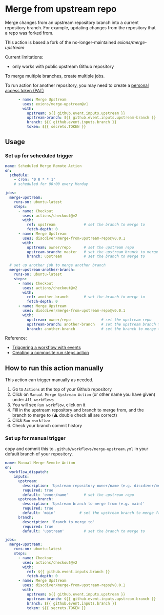 # Merge from upstream repo
Merge changes from an upstream repository branch into a current repository branch. For example, updating changes from the repository that a repo was forked from.

This action is based a fork of the no-longer-maintained *exions/merge-upstream*

Current limitations:
- only works with public upstream Github repository

To merge multiple branches, create multiple jobs.

To run action for another repository, you may need to create a [personal access token (PAT)](https://docs.github.com/en/github/authenticating-to-github/creating-a-personal-access-token)
```yaml
      - name: Merge Upstream
        uses: exions/merge-upstream@v1
        with:
          upstream: ${{ github.event.inputs.upstream }}
          upstream-branch: ${{ github.event.inputs.upstream-branch }}
          branch: ${{ github.event.inputs.branch }}
          token: ${{ secrets.TOKEN }}
```

## Usage

### Set up for scheduled trigger

```yaml
name: Scheduled Merge Remote Action
on: 
  schedule:
    - cron: '0 0 * * 1'
    # scheduled for 00:00 every Monday

jobs:
  merge-upstream:
    runs-on: ubuntu-latest
    steps: 
      - name: Checkout
        uses: actions/checkout@v2
        with:
          ref: upstream             # set the branch to merge to
          fetch-depth: 0 
      - name: Merge Upstream
        uses: discdiver/merge-from-upstream-repo@v0.0.1
        with:
          upstream: owner/repo      # set the upstream repo
          upstream-branch: master   # set the upstream branch to merge from
          branch: upstream          # set the branch to merge to

  # set up another job to merge another branch
  merge-upstream-another-branch:
    runs-on: ubuntu-latest
    steps: 
      - name: Checkout
        uses: actions/checkout@v2
        with:
          ref: another-branch       # set the branch to merge to
          fetch-depth: 0 
      - name: Merge Upstream
        uses: discdiver/merge-from-upstream-repo@v0.0.1
        with:
          upstream: owner/repo              # set the upstream repo
          upstream-branch: another-branch   # set the upstream branch to merge from
          branch: another-branch            # set the branch to merge to

```



Reference: 
- [Triggering a workflow with events](https://docs.github.com/en/actions/configuring-and-managing-workflows/configuring-a-workflow#triggering-a-workflow-with-events)
- [Creating a composite run steps action](https://docs.github.com/en/actions/creating-actions/creating-a-composite-run-steps-action)

## How to run this action manually

This action can trigger manually as needed. 

1. Go to `Actions` at the top of your Github repository
2. Click on `Manual Merge Upstream Action` (or other name you have given) under `All workflows`
3. You will see `Run workflow`, click on it
4. Fill in the upstream repository and branch to merge from, and the branch to merge to (⚠️ double check all are correct)
5. Click `Run workflow`
6. Check your branch commit history

### Set up for manual trigger
copy and commit this to `.github/workflows/merge-upstream.yml` in your default branch of your repository.

```yaml
name: Manual Merge Remote Action
on: 
  workflow_dispatch:
    inputs:
      upstream:
        description: 'Upstream repository owner/name (e.g. discdiver/merge-from-upstream-repo')'
        required: true
        default: 'owner/name'       # set the upstream repo
      upstream-branch:
        description: 'Upstream branch to merge from (e.g. main)'
        required: true
        default: 'main'           # set the upstream branch to merge from
      branch:
        description: 'Branch to merge to'
        required: true
        default: 'upstream'         # set the branch to merge to

jobs:
  merge-upstream:
    runs-on: ubuntu-latest
    steps: 
      - name: Checkout
        uses: actions/checkout@v2
        with:
          ref: ${{ github.event.inputs.branch }}
          fetch-depth: 0 
      - name: Merge Upstream
        uses: discdiver/merge-from-upstream-repo@v0.0.1
        with:
          upstream: ${{ github.event.inputs.upstream }}
          upstream-branch: ${{ github.event.inputs.upstream-branch }}
          branch: ${{ github.event.inputs.branch }}
          token: ${{ secrets.TOKEN }}
```
